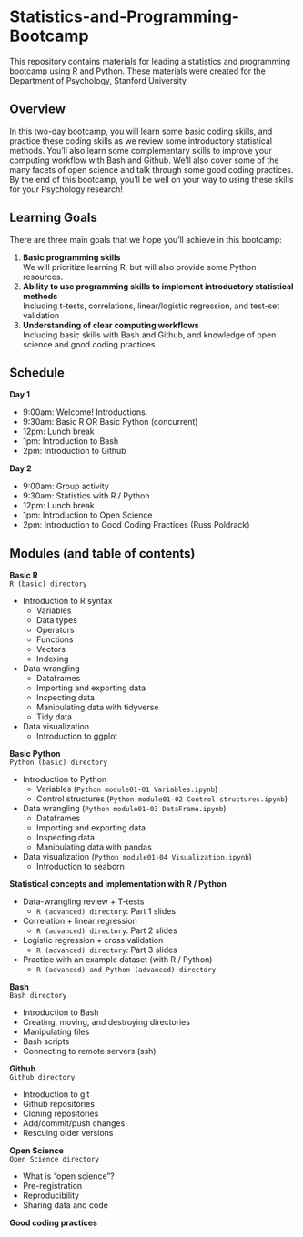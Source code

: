 # Statistics-and-Programming-Bootcamp
This repository contains materials for leading a statistics and programming bootcamp using R and Python. These materials were created for the Department of Psychology, Stanford University

## Overview
In this two-day bootcamp, you will learn some basic coding skills, and practice these coding skills as we review some introductory statistical methods. You’ll also learn some complementary skills to improve your computing workflow with Bash and Github. We’ll also cover some of the many facets of open science and talk through some good coding practices. By the end of this bootcamp, you’ll be well on your way to using these skills for your Psychology research!


## Learning Goals
There are three main goals that we hope you’ll achieve in this bootcamp:     
1. **Basic programming skills**    
	We will prioritize learning R, but will also provide some Python resources.
2. **Ability to use programming skills to implement introductory statistical methods**    
	Including t-tests, correlations, linear/logistic regression, and test-set validation
3. **Understanding of clear computing workflows**      
Including basic skills with Bash and Github, and knowledge of open science and good coding practices. 


## Schedule
**Day 1**   
- 9:00am: Welcome! Introductions.
- 9:30am: Basic R OR Basic Python (concurrent)
- 12pm: Lunch break
- 1pm: Introduction to Bash
- 2pm: Introduction to Github

**Day 2**     
- 9:00am: Group activity
- 9:30am: Statistics with R / Python 
- 12pm: Lunch break
- 1pm: Introduction to Open Science
- 2pm: Introduction to Good Coding Practices (Russ Poldrack)


## Modules (and table of contents)
**Basic R**         
`R (basic) directory`         
* Introduction to R syntax
  *  Variables
  * Data types
  * Operators
  * Functions
  * Vectors
  * Indexing
* Data wrangling
  * Dataframes
  * Importing and exporting data
  * Inspecting data
  * Manipulating data with tidyverse
  * Tidy data
* Data visualization
  * Introduction to ggplot 

**Basic Python**    
`Python (basic) directory`         
* Introduction to Python 
  * Variables (`Python module01-01 Variables.ipynb`)
  * Control structures (`Python module01-02 Control structures.ipynb`)
* Data wrangling (`Python module01-03 DataFrame.ipynb`)
  * Dataframes
  * Importing and exporting data
  * Inspecting data
  * Manipulating data with pandas
* Data visualization (`Python module01-04 Visualization.ipynb`)
  * Introduction to seaborn 

**Statistical concepts and implementation with R / Python**       
* Data-wrangling review + T-tests 
  * `R (advanced) directory`: Part 1 slides
* Correlation + linear regression 
  * `R (advanced) directory`: Part 2 slides
* Logistic regression + cross validation 
  * `R (advanced) directory`: Part 3 slides
* Practice with an example dataset (with R / Python)
  * `R (advanced) and Python (advanced) directory`         

**Bash**    
`Bash directory`         
* Introduction to Bash
 * Creating, moving, and destroying directories
 * Manipulating files
 * Bash scripts 
* Connecting to remote servers (ssh)

**Github**     
`Github directory`
* Introduction to git
* Github repositories
* Cloning repositories
* Add/commit/push changes
* Rescuing older versions

**Open Science**    
`Open Science directory`
* What is “open science”?
* Pre-registration
* Reproducibility
* Sharing data and code

**Good coding practices**
